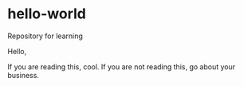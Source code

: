 # hello-world
Repository for learning 

Hello,

If you are reading this, cool. If you are not reading this, go about your business.
